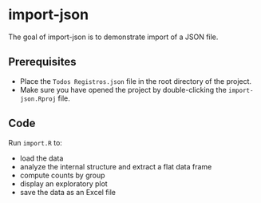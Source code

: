 # import-json

<!-- badges: start -->
<!-- badges: end -->

The goal of import-json is to demonstrate import of a JSON file.

## Prerequisites

- Place the `Todos Registros.json` file in the root directory of the project.
- Make sure you have opened the project by double-clicking the `import-json.Rproj` file.

## Code

Run `import.R` to:

- load the data
- analyze the internal structure and extract a flat data frame
- compute counts by group
- display an exploratory plot
- save the data as an Excel file
